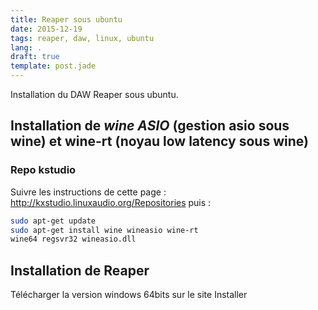 ```yaml
---
title: Reaper sous ubuntu
date: 2015-12-19
tags: reaper, daw, linux, ubuntu
lang: .
draft: true
template: post.jade
---
```


Installation du DAW Reaper sous ubuntu.

## Installation de _wine ASIO_ (gestion asio sous wine) et wine-rt (noyau low latency sous wine)

### Repo kstudio

Suivre les instructions de cette page : http://kxstudio.linuxaudio.org/Repositories
puis :
```sh
sudo apt-get update
sudo apt-get install wine wineasio wine-rt
wine64 regsvr32 wineasio.dll
```

## Installation de Reaper

Télécharger la version windows 64bits sur le site
Installer
